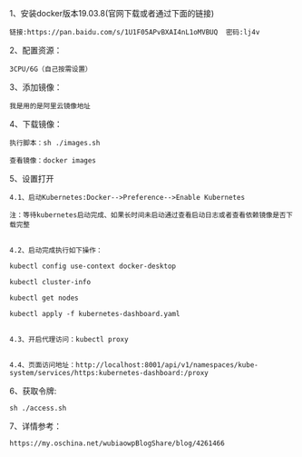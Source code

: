 1、安装docker版本19.03.8(官网下载或者通过下面的链接)

    链接:https://pan.baidu.com/s/1U1F05APvBXAI4nL1oMVBUQ  密码:lj4v

2、配置资源：

    3CPU/6G（自己按需设置）
    
3、添加镜像：

    我是用的是阿里云镜像地址

4、下载镜像：

    执行脚本：sh ./images.sh

    查看镜像：docker images

5、设置打开

    4.1、启动Kubernetes:Docker-->Preference-->Enable Kubernetes

    注：等待kubernetes启动完成、如果长时间未启动通过查看启动日志或者查看依赖镜像是否下载完整

   
    4.2、启动完成执行如下操作：
   
    kubectl config use-context docker-desktop
   
    kubectl cluster-info
   
    kubectl get nodes
   
    kubectl apply -f kubernetes-dashboard.yaml
   
    
    4.3、开启代理访问：kubectl proxy
  
    
    4.4、页面访问地址：http://localhost:8001/api/v1/namespaces/kube-system/services/https:kubernetes-dashboard:/proxy

6、获取令牌: 

    sh ./access.sh
    
7、详情参考：

    https://my.oschina.net/wubiaowpBlogShare/blog/4261466
    
